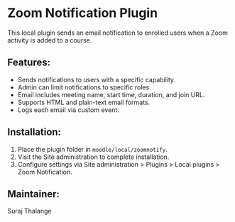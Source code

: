 Zoom Notification Plugin
========================

This local plugin sends an email notification to enrolled users when a Zoom activity is added to a course.

Features:
---------
- Sends notifications to users with a specific capability.
- Admin can limit notifications to specific roles.
- Email includes meeting name, start time, duration, and join URL.
- Supports HTML and plain-text email formats.
- Logs each email via custom event.

Installation:
-------------
1. Place the plugin folder in `moodle/local/zoomnotify`.
2. Visit the Site administration to complete installation.
3. Configure settings via Site administration > Plugins > Local plugins > Zoom Notification.

Maintainer:
-----------
Suraj Thalange
